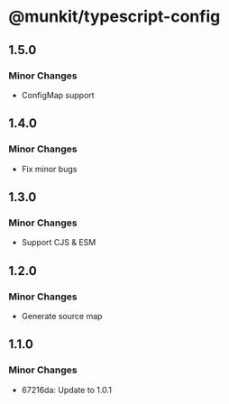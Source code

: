 # @munkit/typescript-config

## 1.5.0

### Minor Changes

- ConfigMap support

## 1.4.0

### Minor Changes

- Fix minor bugs

## 1.3.0

### Minor Changes

- Support CJS & ESM

## 1.2.0

### Minor Changes

- Generate source map

## 1.1.0

### Minor Changes

- 67216da: Update to 1.0.1
